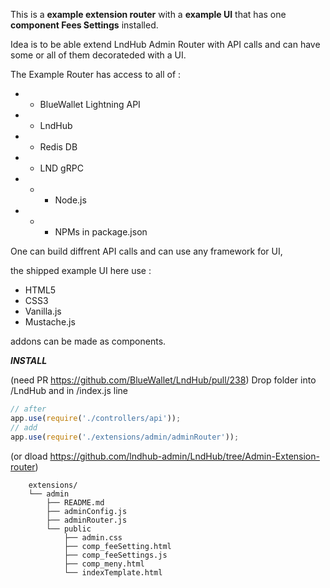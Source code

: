 This is a __example extension router__ with a __example UI__ that has one __component Fees Settings__ installed.

Idea is to be able extend LndHub Admin Router with API calls and can have some or all of them decorateded with a UI.

The Example Router has access to all of : 
 - + BlueWallet Lightning API 
 - + LndHub 
 - + Redis DB 
 - + LND gRPC 
 - - + Node.js
 - - + NPMs in package.json
 

One can build diffrent API calls and can use any framework for UI, 

the shipped example UI here use :

- HTML5
- CSS3
- Vanilla.js
- Mustache.js

addons can be made as components.

***INSTALL*** 

(need PR https://github.com/BlueWallet/LndHub/pull/238)
Drop folder into /LndHub and in /index.js line 
```javascript
// after
app.use(require('./controllers/api'));
// add
app.use(require('./extensions/admin/adminRouter'));
```

(or dload https://github.com/lndhub-admin/LndHub/tree/Admin-Extension-router)


        extensions/
        └── admin
            ├── README.md
            ├── adminConfig.js
            ├── adminRouter.js
            └── public
                ├── admin.css
                ├── comp_feeSetting.html
                ├── comp_feeSettings.js
                ├── comp_meny.html
                └── indexTemplate.html
